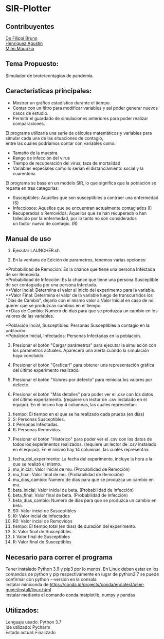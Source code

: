 # SIR-Plotter  
  
Contribuyentes
--
[De Filippi Bruno](https://github.com/bdefilippi)  
[Henriquez Agustín](https://github.com/AgustinHenriquez)  
[Miño Maurizio](https://github.com/MaurizioMi)  
  
Tema Propuesto:
--
Simulador de brote/contagios de pandemia.  
  
Características principales:
--
+ Mostrar un gráfico estadístico durante el tiempo.  
+ Contar con un filtro para modificar variables y así poder generar nuevos casos de estudio.  
+ Permitir el guardado de simulaciones anteriores para poder realizar comparaciones.  
  
El programa utilizaría una serie de cálculos matemáticos y variables para simular cada una de las situaciones de contagio,  
entre las cuales podríamos contar con variables como:  
+ Tamaño de la muestra  
+ Rango de infección del virus  
+ Tiempo de recuperación del virus, taza de mortalidad  
+ Variables especiales como lo serían el distanciamiento social y la cuarentena  
  
El programa se basa en un modelo SIR, lo que significa que la población se reparte en tres categorías:  
+ Susceptibles: Aquellos que son susceptibles a contraer una enfermedad (S)  
+ Infecciosos: Aquellos que se encuentran actualmente contagiados (I)  
+ Recuperados o Removidos: Aquellos que se han recuperado o han fallecido por la enfermedad, por lo tanto no son considerados  
un factor nuevo de contagio. (R)  
  
Manual de uso
--
  
1) Ejecutar LAUNCHER.sh  
  
2) En la ventana de Edición de parametros, tenemos varias opciones:  
  
*Probabilidad de Remoción: Es la chance que tiene una persona Infectada de ser Removida.  
*Probabilidad de Infección: Es la chance que tiene una persona Susceptible de ser contagiada por una persona Infectada.  
  **Valor Incial: Determina el valor al inicio del experimento para la variable.  
  **Valor Final: Determina el valor de la variable luego de transcurridos los "Dias de Cambio", dejarlo con el mismo valor a Valor Inicial en caso de no querer que se produzcan cambios en el tiempo.  
  **Dias de Cambio: Numero de dias para que se produzca un cambio en los valores de las variables.  
  
*Población Incial, Susceptibles: Personas Susceptibles a contagio en la población.  
*Pobalcion Inicial, Infectados: Personas Infectadas en la población.  
  
3) Presionar el botón "Cargar parámetros" para ejecutar la simulación con los parámetros actuales. Aparecerá una alerta cuando la simulación haya concluído.  
  
4) Presionar el botón "Graficar!" para obtener una representación gráfica del último experimento realizado.  
  
5) Presionar el botón "Valores por defecto" para reiniciar los valores por defecto.  
  
6) Presionar el botón "Más detalles" para poder ver el .csv con los datos del último experizmento. (requiere un lector de .csv instalado en el equipo). En el mismo hay 4 columnas, las cuales representan:  
  1. tiempo: El tiempo en el que se ha realizado cada prueba (en días)  
  2. S: Personas Susceptibles.  
  3. I: Personas Infectadas.  
  4. R: Personas Removidas.  
    
7) Presionar el botón "Histórico" para poder ver el .csv con los datos de todos los experimentos realizados. (requiere un lector de .csv instalado en el equipo). En el mismo hay 14 columnas, las cuales representan:  
  1. fecha_del_experimento: La fecha del experimento, incluye la hora a la que se realizó el mismo.  
  2. mu_inicial: Valor inicial de mu. (Probabilidad de Remoción)  
  3. mu_final: Valor final de mu. (Probabilidad de Remoción)  
  4. mu_dias_cambio: Numero de dias para que se produzca un cambio en mu.  
  5. beta_inicial: Valor inicial de beta. (Probabilidad de Infección)  
  6. beta_final:	Valor final de beta. (Probabilidad de Infección)  
  7. beta_dias_cambio: Numero de dias para que se produzca un cambio en beta.  
  8. S0: Valor incial de Susceptibles  
  9. I0: Valor incial de Infectados  
  10. R0: Valor incial de Removidos  
  11. tiempo: El tiempo total (en días) de duración del experimento.    
  12. S: Valor final de Susceptibles  
  13. I: Valor final de Susceptibles  
  14. R: Valor final de Susceptibles  
    
Necesario para correr el programa
--
Tener instalado Python 3.6 y pip3 por lo menos. En Linux deben estar en los comandos de python y pip respectivamente en lugar de python2.7 se puede confirmar con python --version en la consola  
instalar miniconda de https://conda.io/projects/conda/en/latest/user-guide/install/linux.html  
instalar mediante el comando conda matplotlib, numpy y pandas  

Utilizados:
--
Lenguaje usado: Python 3.7  
Ide utilizado: Pycharm  
Estado actual: Finalizado  
